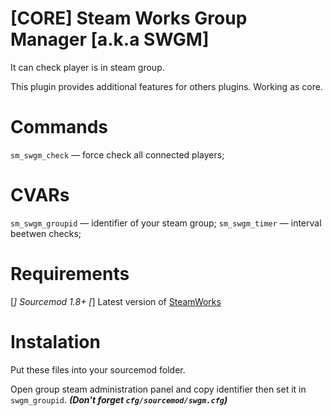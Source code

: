 # [CORE] Steam Works Group Manager [a.k.a SWGM]
It can check player is in steam group.

This plugin provides additional features for others plugins. Working as core.

# Commands
`sm_swgm_check` — force check all connected players;

# CVARs
`sm_swgm_groupid` — identifier of your steam group;
`sm_swgm_timer` — interval beetwen checks;

# Requirements
[*] Sourcemod 1.8+
[*] Latest version of [SteamWorks](http://users.alliedmods.net/~kyles/builds/SteamWorks/)

# Instalation
Put these files into your sourcemod folder.

Open group steam administration panel and copy identifier then set it in `swgm_groupid`. ***(Don't forget `cfg/sourcemod/swgm.cfg`)***
